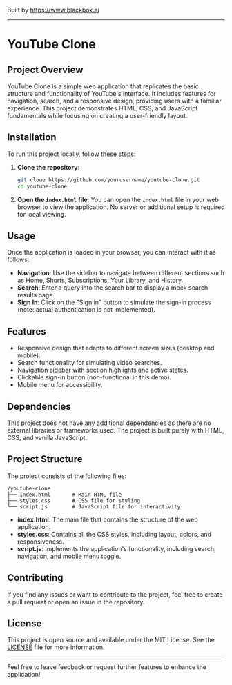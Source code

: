
Built by https://www.blackbox.ai

---

# YouTube Clone

## Project Overview

YouTube Clone is a simple web application that replicates the basic structure and functionality of YouTube's interface. It includes features for navigation, search, and a responsive design, providing users with a familiar experience. This project demonstrates HTML, CSS, and JavaScript fundamentals while focusing on creating a user-friendly layout.

## Installation

To run this project locally, follow these steps:

1. **Clone the repository**:
   ```bash
   git clone https://github.com/yourusername/youtube-clone.git
   cd youtube-clone
   ```

2. **Open the `index.html` file**:
   You can open the `index.html` file in your web browser to view the application. No server or additional setup is required for local viewing.

## Usage

Once the application is loaded in your browser, you can interact with it as follows:

- **Navigation**: Use the sidebar to navigate between different sections such as Home, Shorts, Subscriptions, Your Library, and History.
- **Search**: Enter a query into the search bar to display a mock search results page.
- **Sign In**: Click on the "Sign in" button to simulate the sign-in process (note: actual authentication is not implemented).

## Features

- Responsive design that adapts to different screen sizes (desktop and mobile).
- Search functionality for simulating video searches.
- Navigation sidebar with section highlights and active states.
- Clickable sign-in button (non-functional in this demo).
- Mobile menu for accessibility.

## Dependencies

This project does not have any additional dependencies as there are no external libraries or frameworks used. The project is built purely with HTML, CSS, and vanilla JavaScript.

## Project Structure

The project consists of the following files:

```
/youtube-clone
├── index.html       # Main HTML file
├── styles.css       # CSS file for styling
└── script.js        # JavaScript file for interactivity
```

- **index.html**: The main file that contains the structure of the web application.
- **styles.css**: Contains all the CSS styles, including layout, colors, and responsiveness.
- **script.js**: Implements the application's functionality, including search, navigation, and mobile menu toggle.

## Contributing

If you find any issues or want to contribute to the project, feel free to create a pull request or open an issue in the repository.

## License

This project is open source and available under the MIT License. See the [LICENSE](LICENSE) file for more information.

---

Feel free to leave feedback or request further features to enhance the application!